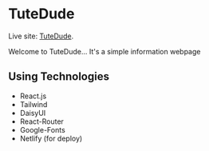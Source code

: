 # TuteDude

Live site: [TuteDude](https://tutedude-831b69.netlify.app/).

Welcome to TuteDude...
It's a simple information webpage

## Using Technologies

- React.js
- Tailwind
- DaisyUI
- React-Router
- Google-Fonts
- Netlify (for deploy)
